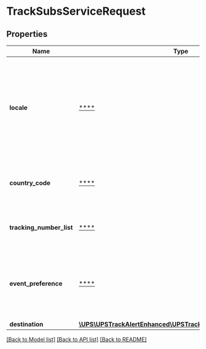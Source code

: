 # TrackSubsServiceRequest

## Properties
Name | Type | Description | Notes
------------ | ------------- | ------------- | -------------
**locale** | [****](.md) | Locale setting is composed of language code and country code, separated by an underscore. This field is reserved for future use. | 
**country_code** | [****](.md) | Represents the country code. This field is reserved for future use. | 
**tracking_number_list** | [****](.md) | Represents list of tracking numbers in request. | 
**event_preference** | [****](.md) | Represents scan/event preferences for the subscription endpoint, Place holder for Future use. | [optional] 
**destination** | [**\UPS\UPSTrackAlertEnhanced\UPSTrackAlertEnhanced\Destination**](Destination.md) |  | 

[[Back to Model list]](../../README.md#documentation-for-models) [[Back to API list]](../../README.md#documentation-for-api-endpoints) [[Back to README]](../../README.md)

